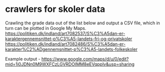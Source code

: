 # crawlers for skoler data

Crawling the grade data out of the list below and output a CSV file, which in turn can be plotted in Google My Maps. \
https://politiken.dk/indland/art7082537/S%C3%A5dan-er-karaktergennemsnittet-p%C3%A5-landets-fri-og-privatskoler \
https://politiken.dk/indland/art7082486/S%C3%A5dan-er-karakter%C2%ADgennemsnittet-p%C3%A5-landets-folkeskoler

Example output - https://www.google.com/maps/d/u/0/edit?mid=1i0JDNn0M9WXFCzLGVRDOIMM8eEVqpplv&usp=sharing
